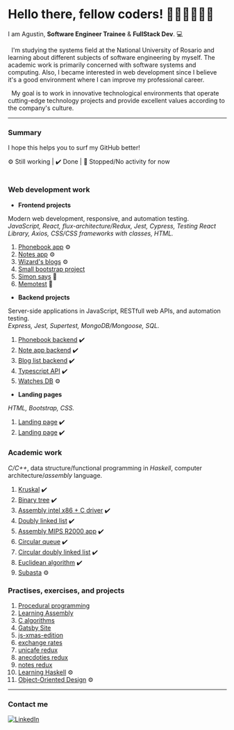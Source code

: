 <h1> Hello there, fellow coders! 👩🏼‍💻👨🏻‍💻</h1> <!-- <img src="src/one-ring.png"> -->

I am Agustin, **Software Engineer Trainee** & **FullStack Dev**. 💻

&nbsp;&nbsp;I'm studying the systems field at the National University of Rosario and learning about different subjects of software engineering by myself. The academic work is primarily concerned with software systems and computing. Also, I became interested in web development since I believe it's a good environment where I can improve my professional career.

&nbsp;&nbsp;My goal is to work in innovative technological environments that operate cutting-edge technology projects and provide excellent values according to the company's culture.

---

### Summary
I hope this helps you to surf my GitHub better!

 ⚙️ Still working
| ✔️ Done
| 🛑 Stopped/No activity for now
<br>
<br>
### Web development work
- **Frontend projects**

Modern web development, responsive, and automation testing. 
<br>
*JavaScript, React, flux-architecture/Redux, Jest, Cypress, Testing React Library, Axios, CSS/CSS frameworks with classes, HTML.*
1. [Phonebook app](https://github.com/agustinlozano/phonebook "Phonebook app") ⚙️
2. [Notes app](https://github.com/agustinlozano/notes-app "Notes app") ⚙️
3. [Wizard's blogs](https://github.com/agustinlozano/wizards-blog "Wizard's blogs") ⚙️
4. [Small bootstrap project](https://github.com/agustinlozano/front-end-projec "Small bootstrap project")
5. [Simon says](https://github.com/agustinlozano/simon-dice "Simon says") 🛑
6. [Memotest](https://github.com/agustinlozano/memotest "Memotest") 🛑

- **Backend projects**

Server-side applications in JavaScript, RESTfull web APIs, and automation testing. 
<br>
*Express, Jest, Supertest, MongoDB/Mongoose, SQL.*
1. [Phonebook backend](https://github.com/agustinlozano/phonebook-backend "Phonebook backend") ✔️
2. [Note app backend](https://github.com/agustinlozano/note-app-backend "Note app backend") ✔️
3. [Blog list backend](https://github.com/agustinlozano/blog-list-backend "Blog list backend") ✔️
4. [Typescript API](https://github.com/agustinlozano/typescript-API "Typescript API") ✔️
5. [Watches DB](https://github.com/agustinlozano/watches-db "Watches DB") ⚙️

- **Landing pages**

*HTML, Bootstrap, CSS.*
1. [Landing page](https://github.com/agustinlozano/landing-page-1 "Landing page") ✔️
2. [Landing page](https://github.com/agustinlozano/landing-page-2 "Landing page") ✔️

### Academic work
*C/C++*, data structure/functional programming in *Haskell*, computer architecture/*assembly* language.
1. [Kruskal](https://github.com/agustinlozano/kruskal "Kruskal") ✔️
2. [Binary tree](https://github.com/agustinlozano/binary-tree "Binary tree") ✔️
3. [Assembly intel x86 + C driver](https://github.com/agustinlozano/driver "Assembly intel x86 + C driver") ✔️
4. [Doubly linked list](https://github.com/agustinlozano/doubly-linked-list "Doubly linked list") ✔️
5. [Assembly MIPS R2000 app](https://github.com/agustinlozano/assembly-app "Assembly MIPS R2000 app") ✔️
6. [Circular queue](https://github.com/agustinlozano/circular-queue "Circular queue") ✔️
7. [Circular doubly linked list](https://github.com/agustinlozano/circular-doubly-linked-list "Circular doubly linked list") ✔️
8. [Euclidean algorithm](https://github.com/agustinlozano/euclidean-algorithm "Euclidean algorithm") ✔️
9. [Subasta](https://github.com/agustinlozano/subasta "Subasta") ⚙️

### Practises, exercises, and projects
1. [Procedural programming](https://github.com/agustinlozano/assembly-practice "Procedural programming")
2. [Learning Assembly](https://github.com/agustinlozano/assembly-practice "Assembly-practice")
3. [C algorithms](https://github.com/agustinlozano/assembly-practice "C algorithms")
4. [Gatsby Site](https://github.com/agustinlozano/first-gatsby-site "Gatsby Site")
5. [js-xmas-edition](https://github.com/agustinlozano/js-xmas-edition "js-xmas-edition")
6. [exchange rates](https://github.com/agustinlozano/exchangerates "exchange rates")
7. [unicafe redux](https://github.com/agustinlozano/unicafe-redux "unicafe redux")
8. [anecdoties redux](https://github.com/agustinlozano/redux-anecdoties "anecdoties redux")
9. [notes redux](https://github.com/agustinlozano/redux-notes "notes redux")
10. [Learning Haskell](https://github.com/agustinlozano/haskell "Haskell practices") ⚙️
11. [Object-Oriented Design](https://github.com/agustinlozano/DOO "DOO") ⚙️
---

### Contact me

<a href="https://www.linkedin.com/in/agustin-lozano-blua/" target="_blank"><img src="https://img.shields.io/badge/LinkedIn-%230077B5.svg?&style=flat-square&logo=linkedin&logoColor=white" alt="LinkedIn"></a>
